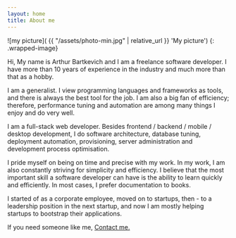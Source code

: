 ```yaml
---
layout: home
title: About me
---
```

![my picture]( {{ "/assets/photo-min.jpg" | relative_url }} 'My picture')
{: .wrapped-image}

Hi, My name is Arthur Bartkevich and I am a freelance software developer. I have more than 10 years of experience in the industry and much more than that as a hobby.

I am a generalist. I view programming languages and frameworks as tools, and there is always the best tool for the job. I am also a big fan of efficiency; therefore, performance tuning and automation are among many things I enjoy and do very well.

I am a full-stack web developer. Besides frontend / backend / mobile / desktop development, I do software architecture, database tuning, deployment automation, provisioning, server administration and development process optimisation.

I pride myself on being on time and precise with my work. In my work, I am also constantly striving for simplicity and efficiency. I believe that the most important skill a software developer can have is the ability to learn quickly and efficiently. In most cases, I prefer documentation to books.

I started of as a corporate employee, moved on to startups, then - to a leadership position in the next startup, and now I am mostly helping startups to bootstrap their applications.

If you need someone like me, [Contact me.](mailto:artur@bratkevich.com)